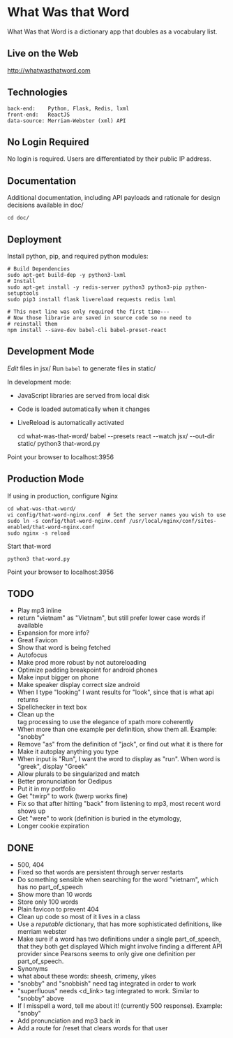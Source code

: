What Was that Word
==================

What Was that Word is a dictionary app that doubles as a vocabulary list.


Live on the Web
---------------

http://whatwasthatword.com


Technologies
------------

    back-end:    Python, Flask, Redis, lxml
    front-end:   ReactJS
    data-source: Merriam-Webster (xml) API


No Login Required
-----------------

No login is required. Users are differentiated by their public IP address.

Documentation
-------------

Additional documentation, including API payloads and rationale for design decisions
available in doc/

    cd doc/


Deployment
----------

Install python, pip, and required python modules:

    # Build Dependencies
    sudo apt-get build-dep -y python3-lxml
    # Install
    sudo apt-get install -y redis-server python3 python3-pip python-setuptools
    sudo pip3 install flask livereload requests redis lxml

    # This next line was only required the first time---
    # Now those librarie are saved in source code so no need to
    # reinstall them
    npm install --save-dev babel-cli babel-preset-react


Development Mode
----------------


*Edit* files in jsx/
Run `babel` to generate files in static/


In development mode:

  * JavaScript libraries are served from local disk
  * Code is loaded automatically when it changes
  * LiveReload is automatically activated

    cd what-was-that-word/
    babel --presets react --watch jsx/ --out-dir static/
    python3 that-word.py

Point your browser to localhost:3956


Production Mode
---------------

If using in production, configure Nginx

    cd what-was-that-word/
    vi config/that-word-nginx.conf  # Set the server names you wish to use
    sudo ln -s config/that-word-nginx.conf /usr/local/nginx/conf/sites-enabled/that-word-nginx.conf
    sudo nginx -s reload

Start that-word

    python3 that-word.py

Point your browser to localhost:3956


TODO
----

  * Play mp3 inline
  * return "vietnam" as "Vietnam", but still prefer lower case words if available
  * Expansion for more info?
  * Great Favicon
  * Show that word is being fetched
  * Autofocus
  * Make prod more robust by not autoreloading
  * Optimize padding breakpoint for android phones
  * Make input bigger on phone
  * Make speaker display correct size android
  * When I type "looking" I want results for "look", since that is what api returns
  * Spellchecker in text box
  * Clean up the <dt> tag processing to use the elegance of xpath more coherently
  * When more than one example per definition, show them all. Example: "snobby"
  * Remove "as" from the definition of "jack", or find out what it is there for
  * Make it autoplay anything you type
  * When input is "Run", I want the word to display as "run". When word is "greek", display "Greek"
  * Allow plurals to be singularized and match
  * Better pronunciation for Oedipus
  * Put it in my portfolio
  * Get "twirp" to work (twerp works fine)
  * Fix so that after hitting "back" from listening to mp3, most recent word shows up
  * Get "were" to work (definition is buried in the etymology,
  * Longer cookie expiration

DONE
----
  * 500, 404
  * Fixed so that words are persistent through server restarts
  * Do something sensible when searching for the word "vietnam", which has no part_of_speech
  * Show more than 10 words
  * Store only 100 words
  * Plain favicon to prevent 404
  * Clean up code so most of it lives in a class
  * Use a *reputable* dictionary, that has more sophisticated definitions, like merriam webster
  * Make sure if a word has two definitions under a single part_of_speech, that they both get displayed
    Which might involve finding a different API provider since Pearsons seems to only give one definition
    per part_of_speech.
  * Synonyms
  * what about these words: sheesh, crimeny, yikes
  * "snobby" and "snobbish" need <fw> tag integrated in order to work
  * "superfluous" needs <d_link> tag integrated to work. Similar to "snobby" above
  * If I misspell a word, tell me about it! (currently 500 response). Example: "snoby"
  * Add pronunciation and mp3 back in
  * Add a route for /reset that clears words for that user
